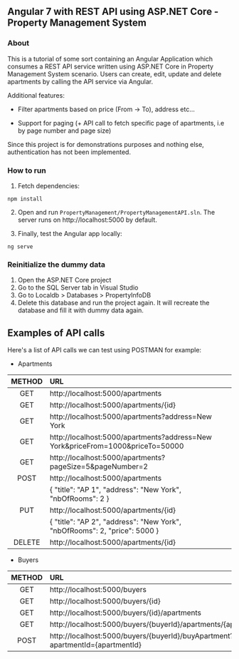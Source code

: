 ## Angular 7 with REST API using ASP.NET Core - Property Management System

### About

This is a tutorial of some sort containing an Angular Application which consumes a REST API service written using ASP.NET Core in Property Management System scenario. Users can create, edit, update and delete apartments by calling the API service via Angular. 

Additional features:

- Filter apartments based on price (From -> To), address etc...

- Support for paging (+ API call to fetch specific page of apartments, i.e by page number and page size)

Since this project is for demonstrations purposes and nothing else, authentication has not been implemented.

### How to run

1. Fetch dependencies:

```
npm install
```

2. Open and run `PropertyManagement/PropertyManagementAPI.sln`. The server runs on http://localhost:5000 by default.

3. Finally, test the Angular app locally:

```
ng serve
```

### Reinitialize the dummy data

1. Open the ASP.NET Core project
2. Go to the SQL Server tab in Visual Studio
3. Go to Localdb > Databases > PropertyInfoDB
4. Delete this database and run the project again. It will recreate the database and fill it with dummy data again.

## Examples of API calls

Here's a list of API calls we can test using POSTMAN for example:

* Apartments

| METHOD   | URL                                                                                 |
|:--------:|:----------------------------------------------------------------------------------- |
| GET      | http://localhost:5000/apartments                                                    | 
| GET      | http://localhost:5000/apartments/{id}                                               |
| GET      | http://localhost:5000/apartments?address=New York                                   |
| GET      | http://localhost:5000/apartments?address=New York&priceFrom=1000&priceTo=50000      |
| GET      | http://localhost:5000/apartments?pageSize=5&pageNumber=2                            |
| POST     | http://localhost:5000/apartments                                                    |
|          | { "title": "AP 1", "address": "New York", "nbOfRooms": 2 }                          |
| PUT      | http://localhost:5000/apartments/{id}                                               |
|          | { "title": "AP 2", "address": "New York", "nbOfRooms": 2, "price": 5000 }           |
| DELETE   | http://localhost:5000/apartments/{id}                                               |

* Buyers

| METHOD   | URL                                                                                 |
|:--------:|:----------------------------------------------------------------------------------- |
| GET      | http://localhost:5000/buyers                                                        | 
| GET      | http://localhost:5000/buyers/{id}                                                   |
| GET      | http://localhost:5000/buyers/{id}/apartments                                        |            
| GET      | http://localhost:5000/buyers/{buyerId}/apartments/{apartmentId}                     |                         
| POST     | http://localhost:5000/buyers/{buyerId}/buyApartment?apartmentId={apartmentId}       |                                               




